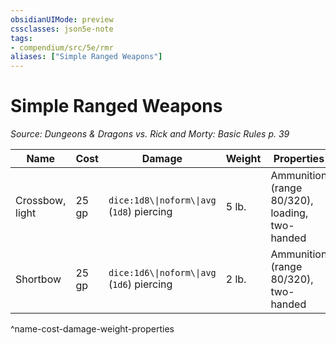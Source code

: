 ```yaml
---
obsidianUIMode: preview
cssclasses: json5e-note
tags:
- compendium/src/5e/rmr
aliases: ["Simple Ranged Weapons"]
---
```

# Simple Ranged Weapons
*Source: Dungeons & Dragons vs. Rick and Morty: Basic Rules p. 39* 

| Name | Cost | Damage | Weight | Properties |
|------|------|--------|--------|------------|
| Crossbow, light | 25 gp | `dice:1d8\\|noform\\|avg` (`1d8`) piercing | 5 lb. | Ammunition (range 80/320), loading, two-handed |
| Shortbow | 25 gp | `dice:1d6\\|noform\\|avg` (`1d6`) piercing | 2 lb. | Ammunition (range 80/320), two-handed |
^name-cost-damage-weight-properties